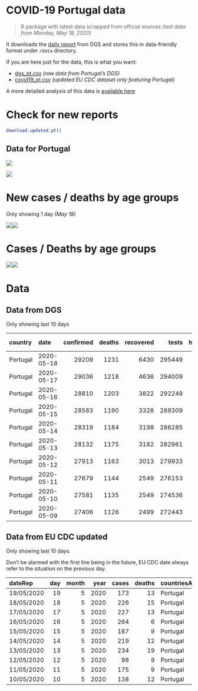 COVID-19 Portugal data
================

> R package with latest data scrapped from official sources *(last data
> from Monday, May 18, 2020)*

It downloads the [daily
report](https://covid19.min-saude.pt/relatorio-de-situacao/) from DGS
and stores this in data-friendly format under `/data` directory.

If you are here just for the data, this is what you want:

  - [dgs\_pt.csv](raw/master/data/dgs_pt.csv) *(raw data from Portugal’s
    DGS)*
  - [covid19\_pt.csv](raw/master/data/covid19_pt.csv) *(updated EU CDC
    dataset only featuring Portugal)*

A more detailed analysis of this data is [available
here](https://averissimo.github.io/covid19-analysis/portugal.html)

# Check for new reports

``` r
download.updated.pt()
```

## Data for Portugal

![](README_files/figure-gfm/unnamed-chunk-7-1.svg)<!-- -->

![](README_files/figure-gfm/unnamed-chunk-8-1.svg)<!-- -->

# New cases / deaths by age groups

Only showing 1 day *(May
18)*

![](README_files/figure-gfm/unnamed-chunk-10-1.svg)<!-- -->![](README_files/figure-gfm/unnamed-chunk-10-2.svg)<!-- -->

# Cases / Deaths by age groups

![](README_files/figure-gfm/unnamed-chunk-11-1.svg)<!-- -->![](README_files/figure-gfm/unnamed-chunk-11-2.svg)<!-- -->

# Data

## Data from DGS

Only showing last 10
days

| country  | date       | confirmed | deaths | recovered |  tests | hospitalized | in.icu | confirmed\_m\_00-09 | confirmed\_w\_00-09 | confirmed\_m\_10-19 | confirmed\_w\_10-19 | confirmed\_m\_20-29 | confirmed\_w\_20-29 | confirmed\_m\_30-39 | confirmed\_w\_30-39 | confirmed\_m\_40-49 | confirmed\_w\_40-49 | confirmed\_m\_50-59 | confirmed\_w\_50-59 | confirmed\_m\_60-69 | confirmed\_w\_60-69 | confirmed\_m\_70-79 | confirmed\_w\_70-79 | confirmed\_m\_80+ | confirmed\_w\_80+ | death\_m\_00-09 | death\_w\_00-09 | death\_m\_10-19 | death\_w\_10-19 | death\_m\_20-29 | death\_w\_20-29 | death\_m\_30-39 | death\_w\_30-39 | death\_m\_40-49 | death\_w\_40-49 | death\_m\_50-59 | death\_w\_50-59 | death\_m\_60-69 | death\_w\_60-69 | death\_m\_70-79 | death\_w\_70-79 | death\_m\_80+ | death\_w\_80+ |
| :------- | :--------- | --------: | -----: | --------: | -----: | -----------: | -----: | ------------------: | ------------------: | ------------------: | ------------------: | ------------------: | ------------------: | ------------------: | ------------------: | ------------------: | ------------------: | ------------------: | ------------------: | ------------------: | ------------------: | ------------------: | ------------------: | ----------------: | ----------------: | --------------: | --------------: | --------------: | --------------: | --------------: | --------------: | --------------: | --------------: | --------------: | --------------: | --------------: | --------------: | --------------: | --------------: | --------------: | --------------: | ------------: | ------------: |
| Portugal | 2020-05-18 |     29209 |   1231 |      6430 | 295449 |          628 |    105 |                 269 |                 259 |                 429 |                 493 |                1600 |                2027 |                1832 |                2431 |                1977 |                2930 |                1957 |                2985 |                1509 |                1741 |                1132 |                1287 |              1409 |              2942 |               0 |               0 |               0 |               0 |               1 |               0 |               0 |               0 |               7 |               6 |              28 |              12 |              73 |              38 |             140 |             102 |           349 |           475 |
| Portugal | 2020-05-17 |     29036 |   1218 |      4636 | 294009 |          649 |    108 |                 263 |                 255 |                 426 |                 490 |                1582 |                2009 |                1808 |                2416 |                1959 |                2917 |                1948 |                2965 |                1500 |                1734 |                1132 |                1285 |              1407 |              2940 |               0 |               0 |               0 |               0 |               1 |               0 |               0 |               0 |               7 |               6 |              28 |              12 |              72 |              38 |             139 |             100 |           347 |           468 |
| Portugal | 2020-05-16 |     28810 |   1203 |      3822 | 292249 |          657 |    115 |                 259 |                 253 |                 421 |                 484 |                1565 |                1986 |                1796 |                2393 |                1941 |                2887 |                1931 |                2932 |                1494 |                1726 |                1127 |                1281 |              1406 |              2928 |               0 |               0 |               0 |               0 |               1 |               0 |               0 |               0 |               7 |               6 |              28 |              12 |              69 |              38 |             136 |              99 |           344 |           463 |
| Portugal | 2020-05-15 |     28583 |   1190 |      3328 | 289309 |          673 |    112 |                 251 |                 248 |                 418 |                 475 |                1547 |                1962 |                1781 |                2376 |                1926 |                2870 |                1914 |                2910 |                1481 |                1714 |                1125 |                1277 |              1394 |              2914 |               0 |               0 |               0 |               0 |               1 |               0 |               0 |               0 |               7 |               6 |              28 |              12 |              67 |              38 |             136 |              99 |           337 |           459 |
| Portugal | 2020-05-14 |     28319 |   1184 |      3198 | 286285 |          680 |    108 |                 246 |                 245 |                 411 |                 469 |                1519 |                1931 |                1753 |                2348 |                1905 |                2853 |                1895 |                2897 |                1469 |                1706 |                1116 |                1272 |              1383 |              2901 |               0 |               0 |               0 |               0 |               1 |               0 |               0 |               0 |               7 |               6 |              28 |              11 |              67 |              37 |             136 |              99 |           337 |           455 |
| Portugal | 2020-05-13 |     28132 |   1175 |      3182 | 282961 |          692 |    103 |                 245 |                 239 |                 406 |                 466 |                1501 |                1910 |                1741 |                2331 |                1887 |                2841 |                1876 |                2870 |                1463 |                1704 |                1111 |                1271 |              1378 |              2892 |               0 |               0 |               0 |               0 |               1 |               0 |               0 |               0 |               6 |               6 |              28 |              10 |              67 |              37 |             136 |              96 |           335 |           453 |
| Portugal | 2020-05-12 |     27913 |   1163 |      3013 | 279933 |          709 |    113 |                 242 |                 236 |                 401 |                 463 |                1489 |                1883 |                1717 |                2310 |                1865 |                2828 |                1857 |                2853 |                1455 |                1704 |                1107 |                1258 |              1364 |              2881 |               0 |               0 |               0 |               0 |               1 |               0 |               0 |               0 |               6 |               6 |              28 |              10 |              66 |              35 |             136 |              95 |           332 |           448 |
| Portugal | 2020-05-11 |     27679 |   1144 |      2549 | 276153 |          805 |    112 |                 237 |                 236 |                 394 |                 455 |                1474 |                1860 |                1700 |                2289 |                1839 |                2810 |                1835 |                2838 |                1448 |                1694 |                1105 |                1253 |              1349 |              2863 |               0 |               0 |               0 |               0 |               1 |               0 |               0 |               0 |               5 |               6 |              27 |               9 |              64 |              35 |             134 |              94 |           326 |           443 |
| Portugal | 2020-05-10 |     27581 |   1135 |      2549 | 274536 |          797 |    112 |                 233 |                 235 |                 390 |                 452 |                1467 |                1848 |                1695 |                2288 |                1831 |                2809 |                1827 |                2830 |                1447 |                1687 |                1102 |                1251 |              1344 |              2845 |               0 |               0 |               0 |               0 |               1 |               0 |               0 |               0 |               5 |               6 |              27 |               9 |              63 |              34 |             133 |              94 |           324 |           439 |
| Portugal | 2020-05-09 |     27406 |   1126 |      2499 | 272443 |          815 |    120 |                 230 |                 235 |                 386 |                 445 |                1443 |                1839 |                1679 |                2273 |                1816 |                2798 |                1806 |                2815 |                1434 |                1683 |                1095 |                1244 |              1342 |              2843 |               0 |               0 |               0 |               0 |               1 |               0 |               0 |               0 |               5 |               6 |              27 |               9 |              63 |              34 |             133 |              93 |           323 |           432 |

## Data from EU CDC updated

Only showing last 10 days.

Don’t be alarmed with the first line being in the future, EU CDC date
always refer to the situation on the previous
day.

| dateRep    | day | month | year | cases | deaths | countriesAndTerritories | geoId | countryterritoryCode | popData2018 | continentExp |
| :--------- | --: | ----: | ---: | ----: | -----: | :---------------------- | :---- | :------------------- | ----------: | :----------- |
| 19/05/2020 |  19 |     5 | 2020 |   173 |     13 | Portugal                | PT    | PRT                  |    10281762 | NA           |
| 18/05/2020 |  18 |     5 | 2020 |   226 |     15 | Portugal                | PT    | PRT                  |    10281762 | Europe       |
| 17/05/2020 |  17 |     5 | 2020 |   227 |     13 | Portugal                | PT    | PRT                  |    10281762 | Europe       |
| 16/05/2020 |  16 |     5 | 2020 |   264 |      6 | Portugal                | PT    | PRT                  |    10281762 | Europe       |
| 15/05/2020 |  15 |     5 | 2020 |   187 |      9 | Portugal                | PT    | PRT                  |    10281762 | Europe       |
| 14/05/2020 |  14 |     5 | 2020 |   219 |     12 | Portugal                | PT    | PRT                  |    10281762 | Europe       |
| 13/05/2020 |  13 |     5 | 2020 |   234 |     19 | Portugal                | PT    | PRT                  |    10281762 | Europe       |
| 12/05/2020 |  12 |     5 | 2020 |    98 |      9 | Portugal                | PT    | PRT                  |    10281762 | Europe       |
| 11/05/2020 |  11 |     5 | 2020 |   175 |      9 | Portugal                | PT    | PRT                  |    10281762 | Europe       |
| 10/05/2020 |  10 |     5 | 2020 |   138 |     12 | Portugal                | PT    | PRT                  |    10281762 | Europe       |
